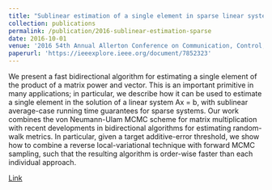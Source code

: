 ```yaml
---
title: "Sublinear estimation of a single element in sparse linear systems"
collection: publications
permalink: /publication/2016-sublinear-estimation-sparse
date: 2016-10-01
venue: '2016 54th Annual Allerton Conference on Communication, Control, and Computing (Allerton)'
paperurl: 'https://ieeexplore.ieee.org/document/7852323'
---
```


We present a fast bidirectional algorithm for estimating a single element of the product of a matrix power and vector. This is an important primitive in many applications; in particular, we describe how it can be used to estimate a single element in the solution of a linear system Ax = b, with sublinear average-case running time guarantees for sparse systems. Our work combines the von Neumann-Ulam MCMC scheme for matrix multiplication with recent developments in bidirectional algorithms for estimating random-walk metrics. In particular, given a target additive-error threshold, we show how to combine a reverse local-variational technique with forward MCMC sampling, such that the resulting algorithm is order-wise faster than each individual approach.

[Link](https://ieeexplore.ieee.org/document/7852323)